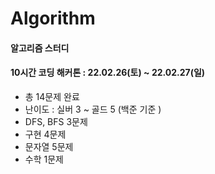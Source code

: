 # Algorithm

#### 알고리즘 스터디 

#### 10시간 코딩 해커톤 : 22.02.26(토) ~ 22.02.27(일)
- 총 14문제 완료
- 난이도 : 실버 3 ~ 골드 5 (백준 기준 )
- DFS, BFS 3문제
- 구현 4문제
- 문자열 5문제
- 수학 1문제 

